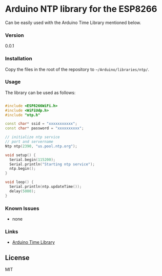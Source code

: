 # Arduino NTP library for the ESP8266

Can be easily used with the Arduino Time Library mentioned below.

### Version
0.0.1

### Installation

Copy the files in the root of the repository to `~/Arduino/libraries/ntp/`.

### Usage

The library can be used as follows:

```cpp

#include <ESP8266WiFi.h>
#include <WiFiUdp.h>
#include "ntp.h"

const char* ssid = "xxxxxxxxxxx";
const char* password = "xxxxxxxxxx";

// initialize ntp service
// port and servername
Ntp ntp(2390, "us.pool.ntp.org");

void setup() {
  Serial.begin(115200);
  Serial.println("Starting ntp service");
  ntp.begin();
}

void loop() {
  Serial.println(ntp.updateTime());
  delay(5000);
}

```

### Known Issues

* none

### Links

* [Arduino Time Library](https://github.com/PaulStoffregen/Time)

License
----

MIT

